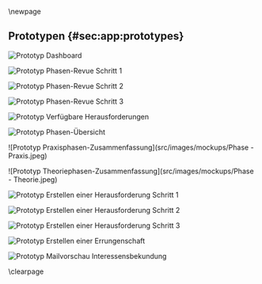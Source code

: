 \newpage

## Prototypen {#sec:app:prototypes}

![Prototyp Dashboard](src/images/mockups/Dashboard.jpeg)

![Prototyp Phasen-Revue Schritt 1](src/images/mockups/PhasePflegenStep1.jpeg)

![Prototyp Phasen-Revue Schritt 2](src/images/mockups/PhasePflegenStep2.jpeg)

![Prototyp Phasen-Revue Schritt 3](src/images/mockups/PhasePflegenStep3.jpeg)

![Prototyp Verfügbare Herausforderungen](src/images/mockups/HerausforderungenListe.jpeg)

![Prototyp Phasen-Übersicht](src/images/mockups/Missionsuebersicht.jpeg)

![Prototyp Praxisphasen-Zusammenfassung](src/images/mockups/Phase - Praxis.jpeg)

![Prototyp Theoriephasen-Zusammenfassung](src/images/mockups/Phase - Theorie.jpeg)

![Prototyp Erstellen einer Herausforderung Schritt 1](src/images/mockups/HerausforderungErstellenStep1.jpeg)

![Prototyp Erstellen einer Herausforderung Schritt 2](src/images/mockups/HerausforderungErstellenStep2.jpeg)

![Prototyp Erstellen einer Herausforderung Schritt 3](src/images/mockups/HerausforderungErstellenStep3.jpeg)

![Prototyp Erstellen einer Errungenschaft](src/images/mockups/ErrungenschaftErstellen.jpeg)

![Prototyp Mailvorschau Interessensbekundung](src/images/mockups/InteresseHerausforderung.jpeg)

\clearpage
